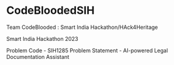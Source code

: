 # CodeBloodedSIH
Team CodeBlooded : Smart India Hackathon/HAck4Heritage

Smart India Hackathon 2023

Problem Code -  SIH1285 Problem Statement  - AI-powered Legal Documentation Assistant
